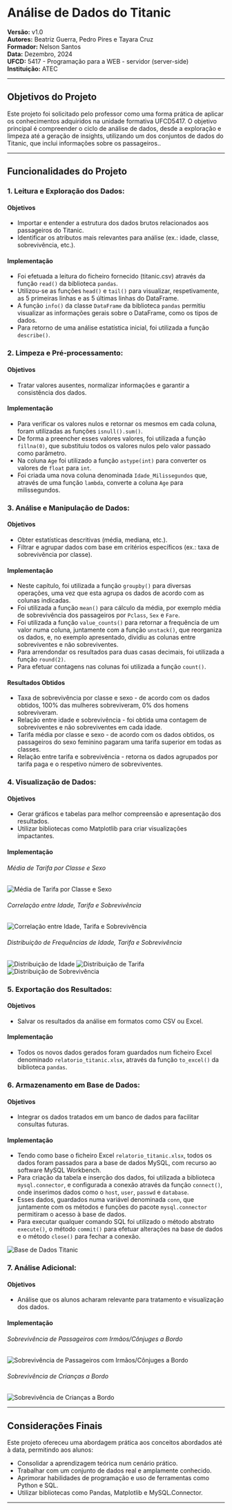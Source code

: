 # Análise de Dados do Titanic

**Versão:** v1.0  
**Autores:** Beatriz Guerra, Pedro Pires e Tayara Cruz  
**Formador:** Nelson Santos   
**Data:** Dezembro, 2024  
**UFCD:** 5417 - Programação para a WEB - servidor (server-side)   
**Instituição:** ATEC  

---

## Objetivos do Projeto

Este projeto foi solicitado pelo professor como uma forma prática de aplicar os conhecimentos adquiridos na unidade formativa UFCD5417. O objetivo principal é compreender o ciclo de análise de dados, desde a exploração e limpeza até a geração de insights, utilizando um dos conjuntos de dados do Titanic, que inclui informações sobre os passageiros..

---

## Funcionalidades do Projeto

### 1. **Leitura e Exploração dos Dados**:
#### Objetivos
   - Importar e entender a estrutura dos dados brutos relacionados aos passageiros do Titanic.
   - Identificar os atributos mais relevantes para análise (ex.: idade, classe, sobrevivência, etc.).
#### Implementação
   - Foi efetuada a leitura do ficheiro fornecido (titanic.csv) através da função `read()` da biblioteca `pandas`.
   - Utilizou-se as funções `head()` e `tail()` para visualizar, respetivamente, as 5 primeiras linhas e as 5 últimas linhas do DataFrame.
   - A função `info()` da classe `DataFrame` da biblioteca `pandas` permitiu visualizar as informações gerais sobre o DataFrame, como os tipos de dados.
   - Para retorno de uma análise estatística inicial, foi utilizada a função `describe()`.

### 2. **Limpeza e Pré-processamento**:
#### Objetivos
   - Tratar valores ausentes, normalizar informações e garantir a consistência dos dados.
#### Implementação
   - Para verificar os valores nulos e retornar os mesmos em cada coluna, foram utilizadas as funções `isnull().sum()`.
   - De forma a preencher esses valores valores, foi utilizada a função `fillna(0)`, que substituiu todos os valores nulos pelo valor passado como parâmetro.
   - Na coluna `Age` foi utilizado a função `astype(int)` para converter os valores de `float` para `int`.
   - Foi criada uma nova coluna denominada `Idade_Milissegundos` que, através de uma função `lambda`, converte a coluna `Age` para milissegundos.

### 3. **Análise e Manipulação de Dados**:
#### Objetivos
   - Obter estatísticas descritivas (média, mediana, etc.).
   - Filtrar e agrupar dados com base em critérios específicos (ex.: taxa de sobrevivência por classe).
#### Implementação
   - Neste capítulo, foi utilizada a função `groupby()` para diversas operações, uma vez que esta agrupa os dados de acordo com as colunas indicadas.
   - Foi utilizada a função `mean()` para cálculo da média, por exemplo média de sobrevivência dos passageiros por `Pclass`, `Sex` e `Fare`.
   - Foi utilizada a função `value_counts()` para retornar a frequência de um valor numa coluna, juntamente com a função `unstack()`, que reorganiza os dados, e, no exemplo apresentado, dividiu as colunas entre sobreviventes e não sobreviventes.
   - Para arrendondar os resultados para duas casas decimais, foi utilizada a função `round(2)`.
   - Para efetuar contagens nas colunas foi utilizada a função `count()`.
#### Resultados Obtidos
   - Taxa de sobrevivência por classe e sexo - de acordo com os dados obtidos, 100% das mulheres sobreviveram, 0% dos homens sobreviveram.
   - Relação entre idade e sobrevivência - foi obtida uma contagem de sobreviventes e não sobreviventes em cada idade.
   - Tarifa média por classe e sexo - de acordo com os dados obtidos, os passageiros do sexo feminino pagaram uma tarifa superior em todas as classes.
   - Relação entre tarifa e sobrevivência - retorna os dados agrupados por tarifa paga e o respetivo número de sobreviventes.

### 4. **Visualização de Dados**:
#### Objetivos
   - Gerar gráficos e tabelas para melhor compreensão e apresentação dos resultados.
   - Utilizar bibliotecas como Matplotlib para criar visualizações impactantes.
#### Implementação
###### Média de Tarifa por Classe e Sexo
![Média de Tarifa por Classe e Sexo](grafico_sobreviventes.png)

###### Correlação entre Idade, Tarifa e Sobrevivência
![Correlação entre Idade, Tarifa e Sobrevivência](dispersao_idade_tarifa_sobrevivencia.png)

###### Distribuição de Frequências de Idade, Tarifa e Sobrevivência
![Distribuição de Idade](distribuicao_idade.png)
![Distribuição de Tarifa](distribuicao_tarifa.png)
![Distribuição de Sobrevivência](distribuicao_sobrevivencia.png)

### 5. **Exportação dos Resultados**:
#### Objetivos
   - Salvar os resultados da análise em formatos como CSV ou Excel.
#### Implementação
   - Todos os novos dados gerados foram guardados num ficheiro Excel denominado `relatorio_titanic.xlsx`, através da função `to_excel()` da biblioteca `pandas`.

### 6. **Armazenamento em Base de Dados**:
#### Objetivos
   - Integrar os dados tratados em um banco de dados para facilitar consultas futuras.
#### Implementação
   - Tendo como base o ficheiro Excel `relatorio_titanic.xlsx`, todos os dados foram passados para a base de dados MySQL, com recurso ao software MySQL Workbench.
   - Para criação da tabela e inserção dos dados, foi utilizada a biblioteca `mysql.connector`, e configurada a conexão através da função `connect()`, onde inserimos dados como o `host`, `user`, `passwd` e `database`.
   - Esses dados, guardados numa variável denominada `conn`, que juntamente com os métodos e funções do pacote `mysql.connector` permitiram o acesso à base de dados.
   - Para executar qualquer comando SQL foi utilizado o método abstrato `execute()`, o método `commit()` para efetuar alterações na base de dados e o método `close()` para fechar a conexão.

![Base de Dados Titanic](base_dados_titanic.png)

### 7. **Análise Adicional**:
#### Objetivos
   - Análise que os alunos acharam relevante para tratamento e visualização dos dados.
#### Implementação
###### Sobrevivência de Passageiros com Irmãos/Cônjuges a Bordo
![Sobrevivência de Passageiros com Irmãos/Cônjuges a Bordo](sobrevivencia_sibsp.png)

###### Sobrevivência de Crianças a Bordo
![Sobrevivência de Crianças a Bordo](sobrevivencia_criancas.png)

---
## Considerações Finais

Este projeto ofereceu uma abordagem prática aos conceitos abordados até à data, permitindo aos alunos:
- Consolidar a aprendizagem teórica num cenário prático.
- Trabalhar com um conjunto de dados real e amplamente conhecido.
- Aprimorar habilidades de programação e uso de ferramentas como Python e SQL.
- Utilizar bibliotecas como Pandas, Matplotlib e MySQL.Connector.

---


